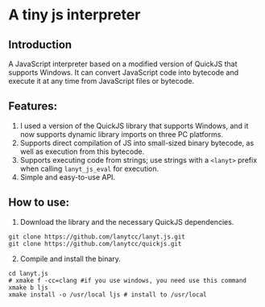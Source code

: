 # A tiny js interpreter

## Introduction

A JavaScript interpreter based on a modified version of QuickJS that supports Windows. It can convert JavaScript code into bytecode and execute it at any time from JavaScript files or bytecode.

## Features:
1. I used a version of the QuickJS library that supports Windows, and it now supports dynamic library imports on three PC platforms.
2. Supports direct compilation of JS into small-sized binary bytecode, as well as execution from this bytecode.
3. Supports executing code from strings; use strings with a `<lanyt>` prefix when calling `lanyt_js_eval` for execution.
4. Simple and easy-to-use API.

## How to use:
1. Download the library and the necessary QuickJS dependencies.

```shell
git clone https://github.com/lanytcc/lanyt.js.git
git clone https://github.com/lanytcc/quickjs.git
```

2. Compile and install the binary.

```shell
cd lanyt.js
# xmake f -cc=clang #if you use windows, you need use this command
xmake b ljs 
xmake install -o /usr/local ljs # install to /usr/local
```
